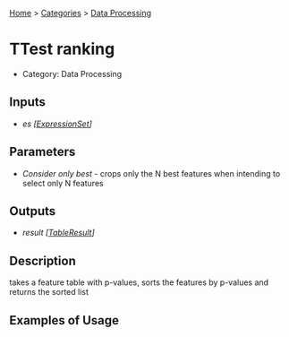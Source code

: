
[Home](../../../index.html) > [Categories](../../index.html) > [Data Processing](index.html)

# TTest ranking

* Category: Data Processing

## Inputs

* *es [[ExpressionSet](../../../data_types.html#expressionset)]*

## Parameters

* *Consider only best* - crops only the N best features when intending to select only N features

## Outputs

* *result [[TableResult](../../../data_types.html#tableresult)]*

## Description

  takes a feature table with p-values, sorts the features by p-values and returns the sorted list

## Examples of Usage
        